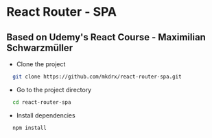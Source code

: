 # React Router - SPA

## Based on Udemy's React Course - Maximilian Schwarzmüller

- Clone the project

```bash
  git clone https://github.com/mkdrx/react-router-spa.git
```

- Go to the project directory

```bash
  cd react-router-spa
```

- Install dependencies

```bash
  npm install
```

